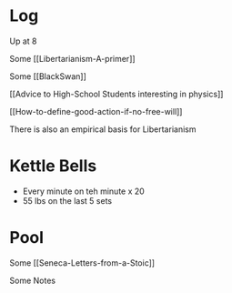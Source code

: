

# Log

Up at 8

Some [[Libertarianism-A-primer]]

Some [[BlackSwan]]

[[Advice to High-School Students interesting in physics]]

[[How-to-define-good-action-if-no-free-will]]

There is also an empirical basis for Libertarianism 

# Kettle Bells 
- Every minute on teh minute x 20 
- 55 lbs on the last 5 sets

# Pool 

Some [[Seneca-Letters-from-a-Stoic]]

Some Notes

